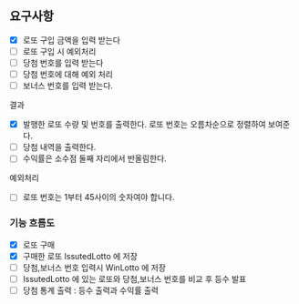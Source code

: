 ## 요구사항

- [X] 로또 구입 금액을 입력 받는다
- [ ] 로또 구입 시 예외처리
- [ ] 당첨 번호를 입력 받는다
- [ ] 당첨 번호에 대해 예외 처리
- [ ] 보너스 번호를 입력 받는다.

결과
- [X] 발행한 로또 수량 및 번호를 출력한다. 로또 번호는 오름차순으로 정렬하여 보여준다.
- [ ] 당첨 내역을 출력한다.
- [ ] 수익률은 소수점 둘째 자리에서 반올림한다.

예외처리
- [ ] 로또 번호는 1부터 45사이의 숫자여야 합니다.

### 기능 흐름도

- [X] 로또 구매
- [X] 구매한 로또 IssutedLotto 에 저장
- [ ] 당첨,보너스 번호 입력시 WinLotto 에 저장
- [ ] IssutedLotto 에 있는 로또와 당첨,보너스 번호를 비교 후 등수 발표
- [ ] 당첨 통계 출력 : 등수 출력과 수익률 출력